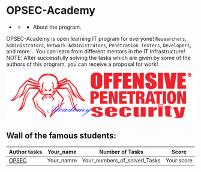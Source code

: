 # OPSEC-Academy

- - - About the program.

OPSEC-Academy is open learning IT program for everyone! `Researchers`, `Administrators`, `Network Administrators`, `Penetration Testers`, `Developers`, and more...
You can learn from different mentors in the IT Infrastructure!
NOTE: After successfully solving the tasks which are given by some of the authors of this program, you can receive a proposal for work!

![](https://github.com/Offensive-Penetration-Security/OPSEC-Academy/blob/main/Docs/logo300-Academy.png)

## Wall of the famous students:

| Author tasks | Your_name | Number of Tasks | Score |
| ------------- | ------------- | ------------ | ----------- |
|  [OPSEC](https://github.com/Offensive-Penetration-Security/OPSEC-Academy/tree/main/Authors_of_Tasks/OPSEC) |  Your_namre | Your_numbers_of_solved_Tasks | Your score   |
